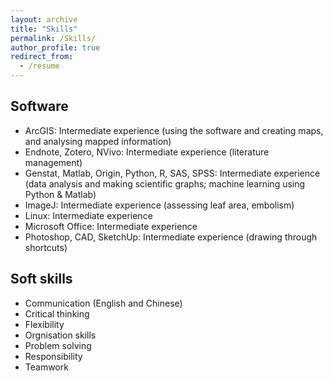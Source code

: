 ```yaml
---
layout: archive
title: "Skills"
permalink: /Skills/
author_profile: true
redirect_from:
  - /resume
---
```

## Software
*	ArcGIS: Intermediate experience (using the software and creating maps, and analysing mapped information)
*	Endnote, Zotero, NVivo: Intermediate experience (literature management)
*	Genstat, Matlab, Origin, Python, R, SAS, SPSS: Intermediate experience (data analysis and making scientific graphs; machine learning using Python & Matlab)
*	ImageJ: Intermediate experience (assessing leaf area, embolism)
*	Linux: Intermediate experience
*	Microsoft Office: Intermediate experience
*	Photoshop, CAD, SketchUp: Intermediate experience (drawing through shortcuts)

## Soft skills
*	Communication (English and Chinese)
*	Critical thinking
*	Flexibility
*	Orgnisation skills
*	Problem solving
*	Responsibility
*	Teamwork
